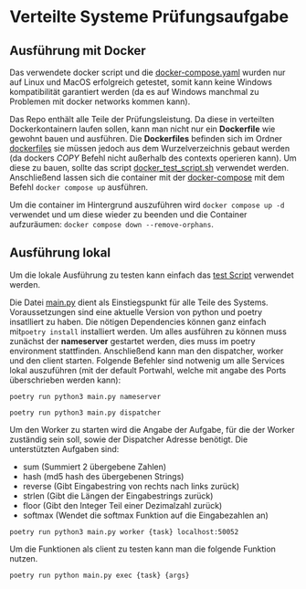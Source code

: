 # Verteilte Systeme Prüfungsaufgabe

## Ausführung mit Docker

Das verwendete docker script und die [docker-compose.yaml](docker-compose.yml) wurden nur auf Linux und MacOS erfolgreich getestet,
somit kann keine Windows kompatibilität garantiert werden (da es auf Windows manchmal zu Problemen mit docker networks kommen kann).

Das Repo enthält alle Teile der Prüfungsleistung. Da diese in verteilten Dockerkontainern laufen sollen, kann man nicht
nur ein **Dockerfile** wie gewohnt bauen und ausführen. Die **Dockerfiles** befinden sich im Ordner 
[dockerfiles](./dockerfiles) sie müssen jedoch aus dem Wurzelverzeichnis gebaut werden (da dockers *COPY* Befehl nicht
außerhalb des contexts operieren kann). Um diese zu bauen, sollte das script [docker_test_script.sh](docker_test_script.sh)
verwendet werden.
Anschließend lassen sich die container mit der [docker-compose](docker-compose.yml) mit dem Befehl ```docker compose up```
ausführen. 

Um die container im Hintergrund auszuführen wird ```docker compose up -d``` verwendet und um diese wieder zu beenden
und die Container aufzuräumen: ```docker compose down --remove-orphans```.

## Ausführung lokal
Um die lokale Ausführung zu testen kann einfach das [test Script](test_script.bash) verwendet werden.

Die Datei [main.py](./main.py) dient als Einstiegspunkt für alle Teile des Systems. Voraussetzungen sind eine aktuelle Version
von python und poetry insatlliert zu haben. Die nötigen Dependencies können ganz einfach mit```poetry install``` installiert werden.
Um alles ausführen zu können muss zunächst der **nameserver** gestartet werden, dies muss im poetry environment stattfinden.
Anschließend kann man den dispatcher, worker und den client starten. Folgende Befehler sind notwenig um alle Services
lokal auszuführen (mit der default Portwahl, welche mit angabe des Ports überschrieben werden kann):
~~~shell
poetry run python3 main.py nameserver
~~~
~~~shell
poetry run python3 main.py dispatcher
~~~
Um den Worker zu starten wird die Angabe der Aufgabe, für die der Worker zuständig sein soll, sowie der 
Dispatcher Adresse benötigt. Die unterstützten Aufgaben sind:
* sum (Summiert 2 übergebene Zahlen)
* hash (md5 hash des übergebenen Strings)
* reverse (Gibt Eingabestring von rechts nach links zurück)
* strlen (Gibt die Längen der Eingabestrings zurück)
* floor (Gibt den Integer Teil einer Dezimalzahl zurück)
* softmax (Wendet die softmax Funktion auf die Eingabezahlen an)
~~~shell
poetry run python3 main.py worker {task} localhost:50052
~~~
Um die Funktionen als client zu testen kann man die folgende Funktion nutzen.
~~~shell
poetry run python main.py exec {task} {args}
~~~
